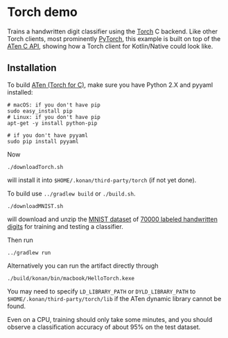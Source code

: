 # Torch demo

Trains a handwritten digit classifier using the [Torch](http://torch.ch) C backend.
Like other Torch clients, most prominently [PyTorch](http://pytorch.org),
this example is built on top of the 
[ATen C API](https://github.com/pytorch/pytorch/tree/master/aten),
showing how a Torch client for Kotlin/Native could look like.

## Installation

To build [ATen (Torch for C)](https://github.com/pytorch/pytorch/tree/master/aten), 
make sure you have Python 2.X and pyyaml installed:

    # macOS: if you don't have pip
    sudo easy_install pip
    # Linux: if you don't have pip
    apt-get -y install python-pip
    
    # if you don't have pyyaml
    sudo pip install pyyaml
    
Now

    ./downloadTorch.sh

will install it into `$HOME/.konan/third-party/torch` (if not yet done). 

To build use `../gradlew build` or `./build.sh`.

    ./downloadMNIST.sh

will download and unzip the [MNIST dataset](https://en.wikipedia.org/wiki/MNIST_database) of 
[70000 labeled handwritten digits](http://yann.lecun.com/exdb/mnist/) for training and testing a classifier.

Then run 

    ../gradlew run
    
Alternatively you can run the artifact directly through

    ./build/konan/bin/macbook/HelloTorch.kexe
    
You may need to specify `LD_LIBRARY_PATH` or `DYLD_LIBRARY_PATH` to `$HOME/.konan/third-party/torch/lib`
if the ATen dynamic library cannot be found.

Even on a CPU, training should only take some minutes, 
and you should observe a classification accuracy of about 95% on the test dataset.